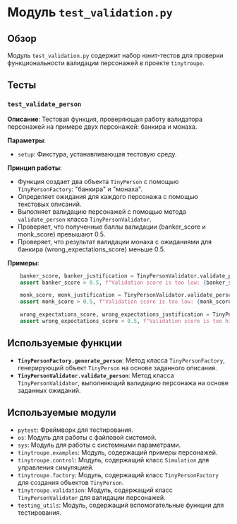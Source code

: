 # Модуль `test_validation.py`

## Обзор

Модуль `test_validation.py` содержит набор юнит-тестов для проверки функциональности валидации персонажей в проекте `tinytroupe`.

## Тесты

### `test_validate_person`

**Описание**: Тестовая функция, проверяющая работу валидатора персонажей на примере двух персонажей: банкира и монаха. 

**Параметры**:
- `setup`: Фикстура, устанавливающая тестовую среду.

**Принцип работы**:

- Функция создает два объекта `TinyPerson` с помощью `TinyPersonFactory`: "банкира" и "монаха".
- Определяет ожидания для каждого персонажа с помощью текстовых описаний.
- Выполняет валидацию персонажей с помощью метода `validate_person` класса `TinyPersonValidator`.
- Проверяет, что полученные баллы валидации (banker_score и monk_score) превышают 0.5.
- Проверяет, что результат валидации монаха с ожиданиями для банкира (wrong_expectations_score) меньше 0.5.

**Примеры**:

```python
    banker_score, banker_justification = TinyPersonValidator.validate_person(banker, expectations=banker_expectations, include_agent_spec=False, max_content_length=None)
    assert banker_score > 0.5, f"Validation score is too low: {banker_score:.2f}"

    monk_score, monk_justification = TinyPersonValidator.validate_person(monk, expectations=monk_expectations, include_agent_spec=False, max_content_length=None)
    assert monk_score > 0.5, f"Validation score is too low: {monk_score:.2f}"

    wrong_expectations_score, wrong_expectations_justification = TinyPersonValidator.validate_person(monk, expectations=banker_expectations, include_agent_spec=False, max_content_length=None)
    assert wrong_expectations_score < 0.5, f"Validation score is too high: {wrong_expectations_score:.2f}"
```

## Используемые функции

- **`TinyPersonFactory.generate_person`**: Метод класса `TinyPersonFactory`, генерирующий объект `TinyPerson` на основе заданного описания.
- **`TinyPersonValidator.validate_person`**: Метод класса `TinyPersonValidator`, выполняющий валидацию персонажа на основе заданных ожиданий.

## Используемые модули

- `pytest`: Фреймворк для тестирования.
- `os`: Модуль для работы с файловой системой.
- `sys`: Модуль для работы с системными параметрами.
- `tinytroupe.examples`: Модуль, содержащий примеры персонажей.
- `tinytroupe.control`: Модуль, содержащий класс `Simulation` для управления симуляцией.
- `tinytroupe.factory`: Модуль, содержащий класс `TinyPersonFactory` для создания объектов `TinyPerson`.
- `tinytroupe.validation`: Модуль, содержащий класс `TinyPersonValidator` для валидации персонажей.
- `testing_utils`: Модуль, содержащий вспомогательные функции для тестирования.